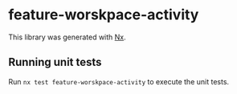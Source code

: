 # feature-worskpace-activity

This library was generated with [Nx](https://nx.dev).

## Running unit tests

Run `nx test feature-worskpace-activity` to execute the unit tests.
